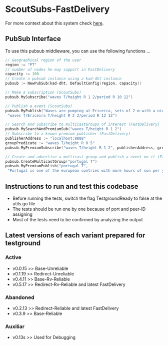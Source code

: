 # ScoutSubs-FastDelivery
For more context about this system check [here](https://github.com/pedroaston/smartpubsub-ipfs).

## PubSub Interface
To use this pubsub middleware, you can use the following functions ...

```go
// Geographical region of the user
region := "PT"
// number of nodes he may support in FastDelivery
capacity := 100 
// Create a pubsub instance using a kad-dht instance
pubsub := NewPubSub(kad-dht, DefaultConfig(region, capacity)) 

// Make a subscription (ScoutSubs)
pubsub.MySubscribe("waves T/height R 1 2/period R 10 12")

// Publish a event (ScoutSubs)
pubsub.MyPublish("Waves are pumping at Ericeira, sets of 2 m with a nice 12 second period",
 "waves T/Ericeira T/height R 2 2/period R 12 12")

// Search and Subscribe to multicastGroups of interest (FastDelivery)
pubsub.MySearchAndPremiumSub("waves T/height R 1 2")
// Subscribe to a known premium publisher (FastDelivery)
publisherAddress := "localhost:8888"
groupPredicate := "waves T/height R 0 5"
pubsub.MyPremiumSubscribe("waves T/height R 1 2", publisherAddress, groupPredicate)

// Create and advertise a multicast group and publish a event on it (FastDelivery)
pubsub.CreateMulticastGroup("portugal T")
pubsub.MyPremiumPublish("portugal T",
 "Portugal is one of the european contries with more hours of sun per year", "portugal T")
```

## Instructions to run and test this codebase
- Before running the tests, switch the flag TestgroundReady to false at the utils.go file
- The tests should be run one by one because of port and peer-ID assigning  
- Most of the tests need to be confirmed by analyzing the output

## Latest versions of each variant prepared for testground
### Active
- v0.0.15 >> Base-Unreliable
- v0.1.19 >> Redirect-Unreliable
- v0.4.11 >> Base-Rv-Reliable
- v0.5.17 >> Redirect-Rv-Reliable and latest FastDelivery

### Abandoned
- v0.2.13 >> Redirect-Reliable and latest FastDelivery
- v0.3.9  >> Base-Reliable

### Auxiliar
- v0.13s  >> Used for Debugging
